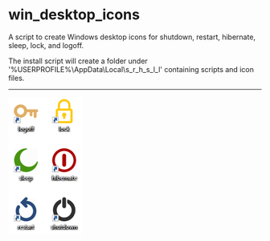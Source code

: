 # win_desktop_icons

A script to create Windows desktop icons for shutdown, restart, hibernate, sleep, lock, and logoff.

The install script will create a folder under '%USERPROFILE%\AppData\Local\s_r_h_s_l_l\' containing scripts and icon files.

---

![screenshot](zscreenshot.png)
